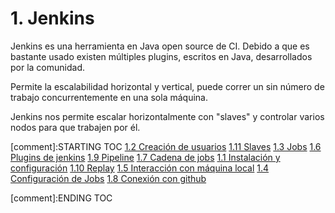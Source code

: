 # 1. Jenkins

Jenkins es una herramienta en Java open source de CI. Debido a que es
bastante usado existen múltiples plugins, escritos en Java,
desarrollados por la comunidad.

Permite la escalabilidad horizontal y vertical, puede correr un sin
número de trabajo concurrentemente en una sola máquina.

Jenkins nos permite escalar horizontalmente con "slaves" y controlar
varios nodos para que trabajen por él.


[comment]:STARTING TOC
[1.2 Creación de usuarios](<./content/1.2 Creación de usuarios.md>)
[1.11 Slaves](<./content/1.11 Slaves.md>)
[1.3 Jobs](<./content/1.3 Jobs.md>)
[1.6 Plugins de jenkins](<./content/1.6 Plugins de jenkins.md>)
[1.9 Pipeline](<./content/1.9 Pipeline.md>)
[1.7 Cadena de jobs](<./content/1.7 Cadena de jobs.md>)
[1.1 Instalación y configuración](<./content/1.1 Instalación y configuración.md>)
[1.10 Replay](<./content/1.10 Replay.md>)
[1.5 Interacción con máquina local](<./content/1.5 Interacción con máquina local.md>)
[1.4 Configuración de Jobs](<./content/1.4 Configuración de Jobs.md>)
[1.8 Conexión con github](<./content/1.8 Conexión con github.md>)

[comment]:ENDING TOC
